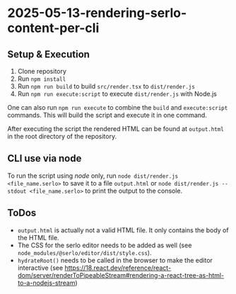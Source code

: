 # 2025-05-13-rendering-serlo-content-per-cli

## Setup & Execution

1. Clone repository
2. Run `npm install`
3. Run `npm run build` to build `src/render.tsx` to `dist/render.js`
4. Run `npm run execute:script` to execute `dist/render.js` with Node.js

One can also run `npm run execute` to combine the `build` and `execute:script` commands. This will build the script and execute it in one command.

After executing the script the rendered HTML can be found at `output.html` in the root directory of the repository.

## CLI use via node

To run the script using *node* only, run `node dist/render.js <file_name.serlo>` to save it to a file `output.html` or `node dist/render.js --stdout <file_name.serlo>` to print the output to the console.

## ToDos

- `output.html` is actually not a valid HTML file. It only contains the body of the HTML file.
- The CSS for the serlo editor needs to be added as well (see `node_modules/@serlo/editor/dist/style.css`).
- `hydrateRoot()` needs to be called in the browser to make the editor interactive (see https://18.react.dev/reference/react-dom/server/renderToPipeableStream#rendering-a-react-tree-as-html-to-a-nodejs-stream)
